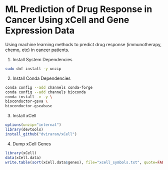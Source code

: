 # ML Prediction of Drug Response in Cancer Using xCell and Gene Expression Data

Using machine learning methods to predict drug response (immunotherapy, chemo, etc) in cancer patients.

1. Install System Dependencies

```bash
sudo dnf install -y unzip
```
2. Install Conda Dependencies

```bash
conda config --add channels conda-forge
conda config --add channels bioconda
conda install -v -y \
bioconductor-gsva \
bioconductor-gseabase
```

3. Install xCell

```R
options(unzip="internal")
library(devtools)
install_github("dviraran/xCell")
```

4. Dump xCell Genes

```R
library(xCell)
data(xCell.data)
write.table(sort(xCell.data$genes), file="xcell_symbols.txt", quote=FALSE, row.names=FALSE, col.names=FALSE)
